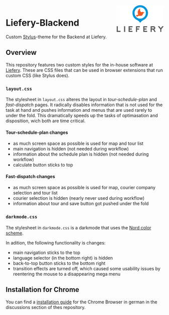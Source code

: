<img src="https://raw.githubusercontent.com/LambertSchulze/Liefery-Blackend/master/README%20Assets/Liefery_Logo.png" align="right" width="150" />

# Liefery-Blackend
Custom [Stylus](https://github.com/openstyles/stylus)-theme for the Backend at Liefery.

## Overview
This repository features two custom styles for the in-house software at [Liefery](www.liefery.com). These are CSS files that can be used in browser extensions that run custom CSS (like Stylus does).

### `layout.css`
The stylesheet in `layout.css` alteres the layout in *tour-schedule-plan* and *fast-dispatch* pages. It radically disables information that is not used for the task at hand and pushes information and menus that are used rarely to under the fold.
This dramatically speeds up the tasks of optimasation and disposition, wich both are time critical.

#### Tour-schedule-plan changes
- as much screen space as possible is used for map and tour list
- main navigation is hidden (not needed during workflow)
- information about the schedule plan is hidden (not needed during workflow)
- calculate button sticks to top

#### Fast-dispatch changes
- as much screen space as possible is used for map, courier company selection and tour list
- courier selection is hidden (nearly never used during workflow)
- information about tour and save button got pushed under the fold

### `darkmode.css`
The stylesheet in `darkmode.css` is a darkmode that uses the [Nord color scheme](https://www.nordtheme.com/).

In adition, the following functionality is changes:
- main navigation sticks to the top
- language selector (in the bottom right) is hidden
- back-to-top button sticks to the bottom right
- transition effects are turned off, which caused some usability issues by reentering the mouse to a disappearing mega menu

## Installation for Chrome
You can find a [installation guide](https://github.com/LambertSchulze/Liefery-Blackend/discussions/6#discussion-1707510) for the Chrome Browser in german in the discussions section of thes repository.
